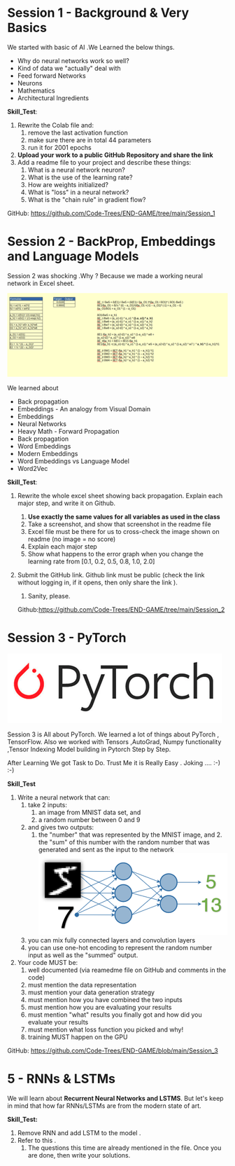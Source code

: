 

# Session 1 - Background & Very Basics

We started with basic of AI .We Learned  the below things.

- Why do neural networks work so well?
- Kind of data we "actually" deal with
- Feed forward Networks
- Neurons
- Mathematics
- Architectural Ingredients

**Skill_Test**:

1. Rewrite the Colab file and:
   1. remove the last activation function
   2. make sure there are in total 44 parameters
   3. run it for 2001 epochs
2. **Upload your work to a public GitHub Repository and share the link** 
3. Add a readme file to your project and describe these things:
   1. What is a neural network neuron?
   2. What is the use of the learning rate?
   3. How are weights initialized?
   4. What is "loss" in a neural network?
   5. What is the "chain rule" in gradient flow?

GitHub: https://github.com/Code-Trees/END-GAME/tree/main/Session_1





# Session 2 - BackProp, Embeddings and Language Models

Session 2 was shocking .Why ? Because we made a working neural network in Excel sheet.

<img src="images/Excel1.png" style="zoom:60%;" />

We learned about

- Back propagation
- Embeddings - An analogy from Visual Domain
- Embeddings
- Neural Networks
- Heavy Math - Forward Propagation
- Back propagation
- Word Embeddings
- Modern Embeddings
- Word Embeddings vs Language Model
- Word2Vec

**Skill_Test**:

1. Rewrite the whole excel sheet showing back propagation. Explain each major step, and write it on Github. 

   1. **Use exactly the same values for all variables as used in the class**
   2. Take a screenshot, and show that screenshot in the readme file
   3. Excel file must be there for us to cross-check the image shown on readme (no image = no score)
   4. Explain each major step
   5. Show what happens to the error graph when you change the learning rate from [0.1, 0.2, 0.5, 0.8, 1.0, 2.0] 

2. Submit the GitHub link. Github link must be public (check the link without logging in, if it opens, then only share the link  ). 

   1. Sanity, please. 

   Github:https://github.com/Code-Trees/END-GAME/tree/main/Session_2



# Session 3 - PyTorch

![](images/torch.png)

Session 3 is All about PyTorch. We learned a lot of things about PyTorch , TensorFlow. Also we worked with Tensors ,AutoGrad, Numpy functionality ,Tensor Indexing Model building in Pytorch Step by Step.

After Learning We got Task to Do. Trust Me it is Really Easy . Joking .... :-) :-)



**Skill_Test**

1. Write a neural network that can:
   1. take 2 inputs:
      1. an image from MNIST data set, and
      2. a random number between 0 and 9
   2. and gives two outputs:
      1. the "number" that was represented by the MNIST image, and
           2. the "sum" of this number with the random number that was generated and sent as the input to the network
                <img src="images/assign.png" style="zoom:55%;" />
   3. you can mix fully connected layers and convolution layers
   4. you can use one-hot encoding to represent the random number input as well as the "summed" output. 
2. Your code MUST be:
   1. well documented (via reamedme file on GitHub and comments in the code)
   2. must mention the data representation
   3. must mention your data generation strategy
   4. must mention how you have combined the two inputs
   5. must mention how you are evaluating your results
   6. must mention "what" results you finally got and how did you evaluate your results
   7. must mention what loss function you picked and why!
   8. training MUST happen on the GPU

GitHub: https://github.com/Code-Trees/END-GAME/blob/main/Session_3

# **5 - RNNs & LSTMs**

We will learn about **Recurrent Neural Networks and LSTMS**.  But let's keep in mind that how far RNNs/LSTMs are from the modern state of art.

**Skill_Test:** 

1.  Remove RNN and add LSTM to the model . 
2. Refer to this . 
   1. The questions this time are already mentioned in the file. Once you are done, then write your solutions. 

